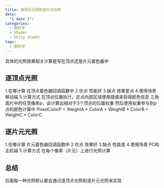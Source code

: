 ```yaml
---
title: 逐顶点光照和逐片元光照
date:
  "{ date }": 
categories:
  - 图形学
  - Shader
  - Unity Shader
tags:
  - 图形学
---
```

具体的光照效果相关计算是写在顶点还是片元着色器中
## 逐顶点光照
1.在哪计算
	在顶点着色器回调函数中
2.优点
	性能好
3.缺点
	效果差点
4.使用场景
	移动端
5.计算方式
	在顶点位置执行，定点内部区域使用插值来获得颜色信息
	三角面片中的任意像素p，会计算出相对于3个顶点的位置权重
	然后使用权重参与到p点的颜色计算中
	PixedColorP = WeightA * ColorA +  WeightB * ColorB + WeightC * ColorC 
## 逐片元光照
1.在哪计算
	片元着色器回调函数中
2.优点
	效果好
3.缺点
	性能差
4.使用场景
	PC和主机端
5.计算方式
	在每个像素（片元）上进行光照计算

## 总结
后面每一种光照默认都会通过逐顶点光照和逐片元光照来实现